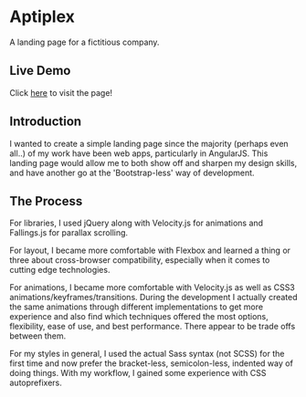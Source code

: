 # Aptiplex

A landing page for a fictitious company.

## Live Demo

Click [here](http://www.gregoryfederico.com/fun-landingpage-1/) to visit the page!


## Introduction

I wanted to create a simple landing page since the majority (perhaps even all..) of my work have been web apps, particularly in AngularJS. This landing page would allow me to both show off and sharpen my design skills, and have another go at the 'Bootstrap-less' way of development.

## The Process

For libraries, I used jQuery along with Velocity.js for animations and Fallings.js for parallax scrolling. 

For layout, I became more comfortable with Flexbox and learned a thing or three about cross-browser compatibility, especially when it comes to cutting edge technologies.

For animations, I became more comfortable with Velocity.js as well as CSS3 animations/keyframes/transitions. During the development I actually created the same animations through different implementations to get more experience and also find which techniques offered the most options, flexibility, ease of use, and best performance. There appear to be trade offs between them.

For my styles in general, I used the actual Sass syntax (not SCSS) for the first time and now prefer the bracket-less, semicolon-less, indented way of doing things. With my workflow, I gained some experience with CSS autoprefixers.


